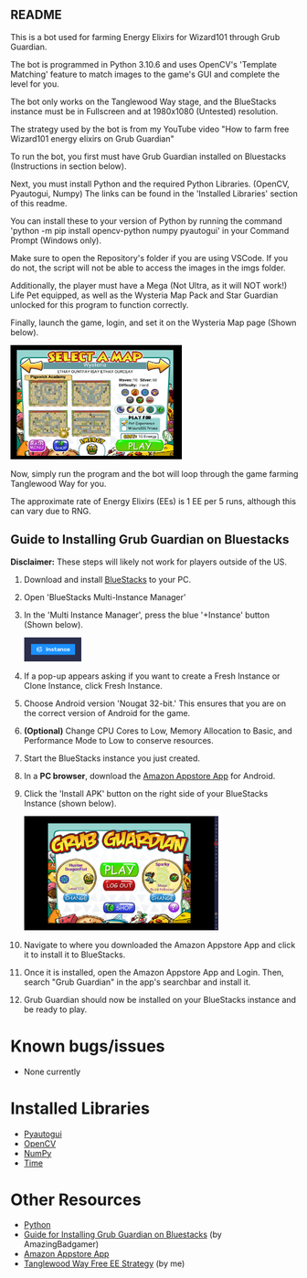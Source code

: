 ## README

This is a bot used for farming Energy Elixirs for Wizard101 through Grub Guardian.

The bot is programmed in Python 3.10.6 and uses OpenCV's 'Template Matching' feature to match images to the game's GUI and complete the level for you.

The bot only works on the Tanglewood Way stage, and the BlueStacks instance must be in Fullscreen and at 1980x1080 (Untested) resolution.

The strategy used by the bot is from my YouTube video "How to farm free Wizard101 energy elixirs on Grub Guardian"

To run the bot, you first must have Grub Guardian installed on Bluestacks (Instructions in section below).

Next, you must install Python and the required Python Libraries. (OpenCV, Pyautogui, Numpy) The links can be found in the 'Installed Libraries' section of this readme.

You can install these to your version of Python by running the command 'python -m pip install opencv-python numpy pyautogui' in your Command Prompt (Windows only).

Make sure to open the Repository's folder if you are using VSCode. If you do not, the script will not be able to access the images in the imgs folder.

Additionally, the player must have a Mega (Not Ultra, as it will NOT work!) Life Pet equipped, as well as the Wysteria Map Pack and Star Guardian unlocked for this program to function correctly.

Finally, launch the game, login, and set it on the Wysteria Map page (Shown below).

<img src="imgs/wysteriaWorldPack.PNG" alt="Alt Text" width="300" height="200">

Now, simply run the program and the bot will loop through the game farming Tanglewood Way for you.

The approximate rate of Energy Elixirs (EEs) is 1 EE per 5 runs, although this can vary due to RNG.

## Guide to Installing Grub Guardian on Bluestacks
**Disclaimer:** These steps will likely not work for players outside of the US.

1. Download and install [BlueStacks](https://support.bluestacks.com/hc/en-us/categories/4407981230349-BlueStacks-X) to your PC.
2. Open 'BlueStacks Multi-Instance Manager'
3. In the 'Multi Instance Manager', press the blue '+Instance' button (Shown below).

    <img src="imgs/instanceButton.PNG" alt="Alt Text" width="100" height="42">

4. If a pop-up appears asking if you want to create a Fresh Instance or Clone Instance, click Fresh Instance.
5. Choose Android version 'Nougat 32-bit.' This ensures that you are on the correct version of Android for the game.
6. **(Optional)** Change CPU Cores to Low, Memory Allocation to Basic, and Performance Mode to Low to conserve resources.
7. Start the BlueStacks instance you just created.
8. In a **PC browser**, download the [Amazon Appstore App](<https://www.amazon.com/gp/mas/get/amazonapp>) for Android.
9. Click the 'Install APK' button on the right side of your BlueStacks Instance (shown below).

    <img src="imgs/installAPK.PNG" alt="Alt Text" width="340" height="200">

10. Navigate to where you downloaded the Amazon Appstore App and click it to install it to BlueStacks.
11. Once it is installed, open the Amazon Appstore App and Login. Then, search "Grub Guardian" in the app's searchbar and install it.
12. Grub Guardian should now be installed on your BlueStacks instance and be ready to play.

# Known bugs/issues
- None currently

# Installed Libraries
- [Pyautogui](https://pyautogui.readthedocs.io/en/latest/)
- [OpenCV](https://pypi.org/project/opencv-python/)
- [NumPy](https://numpy.org)
- [Time](https://docs.python.org/3/library/time.html)

# Other Resources
- [Python](https://www.python.org/downloads/)
- [Guide for Installing Grub Guardian on Bluestacks](<https://www.reddit.com/r/Wizard101/comments/12tj3s1/a_semicomprehensive_guide_to_playing_grub/>) (by AmazingBadgamer)
- [Amazon Appstore App](<https://www.amazon.com/gp/mas/get/amazonapp>)
- [Tanglewood Way Free EE Strategy](<https://www.youtube.com/watch?v=iWpcQNuVs2g>) (by me)